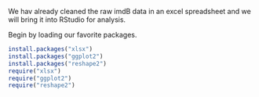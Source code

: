 We hav already cleaned the raw imdB data in an excel spreadsheet and we will bring it into RStudio for analysis.

Begin by loading our favorite packages.

```R
install.packages("xlsx") 
install.packages("ggplot2")
install.packages("reshape2")
require("xlsx")
require("ggplot2")
require("reshape2")
```

